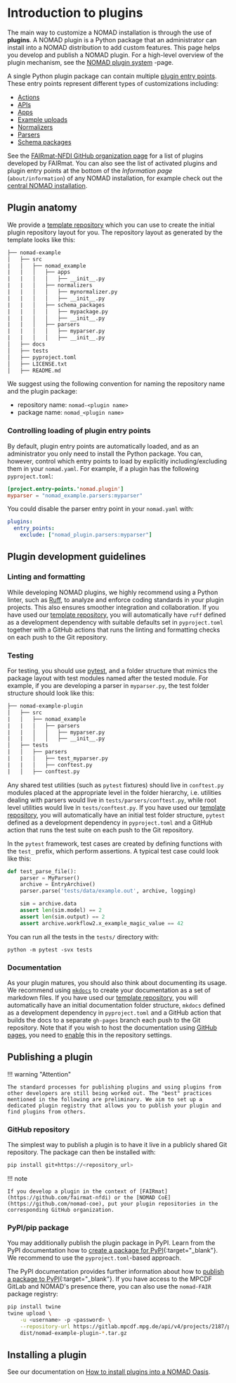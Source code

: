 # Introduction to plugins

The main way to customize a NOMAD installation is through the use of **plugins**. A NOMAD plugin is a Python package that an administrator can install into a NOMAD distribution to add custom features. This page helps you develop and publish a NOMAD plugin. For a high-level overview of the plugin mechanism, see the [NOMAD plugin system](../../explanation/plugin_system.md) -page.

A single Python plugin package can contain multiple [plugin entry points](../../explanation/plugin_system.md#plugin-entry-points). These entry points represent different types of customizations including:

- [Actions](./actions.md)
- [APIs](./apis.md)
- [Apps](./apps.md)
- [Example uploads](./example_uploads.md)
- [Normalizers](./parsers.md)
- [Parsers](./parsers.md)
- [Schema packages](./schema_packages.md)

See the [FAIRmat-NFDI GitHub organization page](https://github.com/FAIRmat-NFDI) for a list of plugins developed by FAIRmat. You can also see the list of activated plugins and plugin entry points at the bottom of the *Information page* (`about/information`) of any NOMAD installation, for example check out the [central NOMAD installation](https://nomad-lab.eu/prod/v1/gui/about/information).

## Plugin anatomy

We provide a [template repository](https://github.com/FAIRmat-NFDI/nomad-plugin-template) which you can use to create the initial plugin repository layout for you. The repository layout as generated by the template looks like this:

```txt
├── nomad-example
│   ├── src
|   │   ├── nomad_example
|   |   │   ├── apps
|   |   │   │   ├── __init__.py
|   |   │   ├── normalizers
|   |   │   │   ├── mynormalizer.py
|   |   │   │   ├── __init__.py
|   |   │   ├── schema_packages
|   |   │   │   ├── mypackage.py
|   |   │   │   ├── __init__.py
|   |   │   ├── parsers
|   |   │   │   ├── myparser.py
|   |   │   │   ├── __init__.py
│   ├── docs
│   ├── tests
│   ├── pyproject.toml
│   ├── LICENSE.txt
│   ├── README.md
```

We suggest using the following convention for naming the repository name and the plugin package:

- repository name: `nomad-<plugin name>`
- package name: `nomad_<plugin name>`

### Controlling loading of plugin entry points

By default, plugin entry points are automatically loaded, and as an administrator you only need to install the Python package. You can, however, control which entry points to load by explicitly including/excluding them in your `nomad.yaml`. For example, if a plugin has the following `pyproject.toml`:

```toml
[project.entry-points.'nomad.plugin']
myparser = "nomad_example.parsers:myparser"
```

You could disable the parser entry point in your `nomad.yaml` with:

```yaml
plugins:
  entry_points:
    exclude: ["nomad_plugin.parsers:myparser"]
```

## Plugin development guidelines

### Linting and formatting

While developing NOMAD plugins, we highly recommend using a Python linter, such as [Ruff](https://docs.astral.sh/ruff), to analyze and enforce coding standards in your plugin projects. This also ensures smoother integration and collaboration. If you have used our [template repository](https://github.com/FAIRmat-NFDI/nomad-plugin-template), you will automatically have `ruff` defined as a development dependency with suitable defaults set in `pyproject.toml` together with a GitHub actions that runs the linting and formatting checks on each push to the Git repository.

### Testing

For testing, you should use [pytest](https://docs.pytest.org/), and a folder structure that mimics the package layout with test modules named after the tested module. For example, if you are developing a parser in `myparser.py`, the test folder structure should look like this:

```txt
├── nomad-example-plugin
│   ├── src
|   │   ├── nomad_example
|   |   │   ├── parsers
|   |   │   │   ├── myparser.py
|   |   │   │   ├── __init__.py
│   ├── tests
|   │   ├── parsers
|   |   │   ├── test_myparser.py
|   |   │   ├── conftest.py
|   │   ├── conftest.py
```

Any shared test utilities (such as `pytest` fixtures) should live in `conftest.py` modules placed at the appropriate level in the folder hierarchy, i.e. utilities dealing with parsers would live in `tests/parsers/conftest.py`, while root level utilities would live in `tests/conftest.py`. If you have used our [template repository](https://github.com/FAIRmat-NFDI/nomad-plugin-template), you will automatically have an initial test folder structure, `pytest` defined as a development dependency in `pyproject.toml` and a GitHub action that runs the test suite on each push to the Git repository.

In the `pytest` framework, test cases are created by defining functions with the `test_` prefix, which perform assertions. A typical test case could look like this:

```python
def test_parse_file():
    parser = MyParser()
    archive = EntryArchive()
    parser.parse('tests/data/example.out', archive, logging)

    sim = archive.data
    assert len(sim.model) == 2
    assert len(sim.output) == 2
    assert archive.workflow2.x_example_magic_value == 42
```

You can run all the tests in the `tests/` directory with:

```shell
python -m pytest -svx tests
```

### Documentation

As your plugin matures, you should also think about documenting its usage. We recommend using [`mkdocs`](https://www.mkdocs.org/) to create your documentation as a set of markdown files. If you have used our [template repository](https://github.com/FAIRmat-NFDI/nomad-plugin-template), you will automatically have an initial documentation folder structure, `mkdocs` defined as a development dependency in `pyproject.toml` and a GitHub action that builds the docs to a separate `gh-pages` branch each push to the Git repository. Note that if you wish to host the documentation using [GitHub pages](https://pages.github.com/), you need to [enable](https://docs.github.com/en/pages/getting-started-with-github-pages/configuring-a-publishing-source-for-your-github-pages-site#publishing-from-a-branch) this in the repository settings.

## Publishing a plugin

!!! warning "Attention"

    The standard processes for publishing plugins and using plugins from other developers are still being worked out. The "best" practices mentioned in the following are preliminary. We aim to set up a dedicated plugin registry that allows you to publish your plugin and find plugins from others.

### GitHub repository

The simplest way to publish a plugin is to have it live in a publicly shared Git
repository. The package can then be installed with:

```sh
pip install git+https://<repository_url>
```

!!! note

    If you develop a plugin in the context of [FAIRmat](https://github.com/fairmat-nfdi) or the [NOMAD CoE](https://github.com/nomad-coe), put your plugin repositories in the corresponding GitHub organization.

### PyPI/pip package

You may additionally publish the plugin package in PyPI. Learn from the PyPI documentation how to [create a package for PyPI](https://packaging.python.org/en/latest/tutorials/packaging-projects/){:target="\_blank"}. We recommend to use the `pyproject.toml`-based approach.

The PyPI documentation provides further information about how to [publish a package to PyPI](https://packaging.python.org/en/latest/tutorials/packaging-projects/#uploading-the-distribution-archives){:target="\_blank"}. If you have access to the MPCDF GitLab and NOMAD's presence there, you can also
use the `nomad-FAIR` package registry:

```sh
pip install twine
twine upload \
    -u <username> -p <password> \
    --repository-url https://gitlab.mpcdf.mpg.de/api/v4/projects/2187/packages/pypi \
    dist/nomad-example-plugin-*.tar.gz
```

## Installing a plugin

See our documentation on [How to install plugins into a NOMAD Oasis](../oasis/configure.md#plugins).
